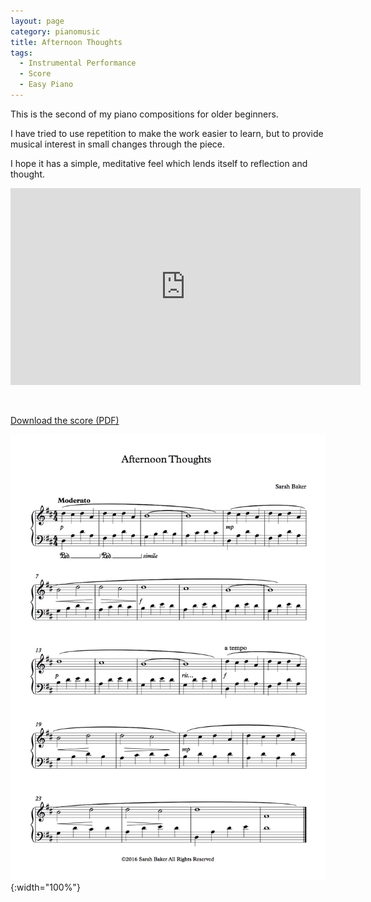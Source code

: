 ```yaml
---
layout: page
category: pianomusic
title: Afternoon Thoughts
tags:
  - Instrumental Performance
  - Score
  - Easy Piano
---
```


This is the second of my piano compositions for older beginners. 

I have tried to use repetition to make the work easier to learn, but to provide musical interest in small changes through the piece. 

I hope it has a simple, meditative feel which lends itself to reflection and thought.

<iframe width="560" height="315" src="https://www.youtube.com/embed/xf8Xr9xXeMY" frameborder="0" allowfullscreen></iframe>

&nbsp;

[Download the score (PDF)](/public/files/afternoon-thoughts.pdf)

![Afternoon Thoughts score example](/public/images/scores/afternoon-thoughts.jpg){:width="100%"}